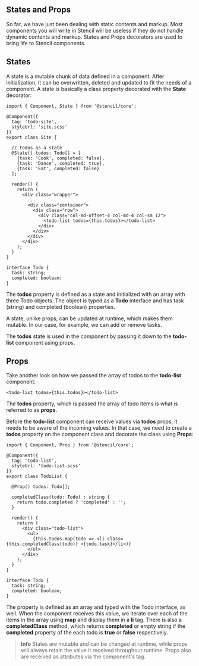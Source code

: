 ## States and Props

So far, we have just been dealing with static contents and markup. Most components you will write in Stencil will be useless if they do not handle dynamic contents and markup. States and Props decorators are used to bring life to Stencil components.

## States

A state is a mutable chunk of data defined in a component. After initialization, it can be overwritten, deleted and updated to fit the needs of a component. A state is basically a class property decorated with the **State** decorator:

```
import { Component, State } from '@stencil/core';

@Component({
  tag: 'todo-site',
  styleUrl: 'site.scss'
})
export class Site {

  // todos as a state
  @State() todos: Todo[] = [
    {task: 'Cook', completed: false},
    {task: 'Dance', completed: true},
    {task: 'Eat', completed: false}
  ];

  render() {
    return (
      <div class="wrapper">
        ...
        <div class="container">
          <div class="row">
            <div class="col-md-offset-4 col-md-4 col-sm 12">
              <todo-list todos={this.todos}></todo-list>
            </div>
          </div>
        </div>
      </div>
    );
  }
}

interface Todo {
  task: string;
  completed: boolean;
}
```

The **todos** property is defined as a state and initialized with an array with three Todo objects. The object is typed as a **Todo** interface and has task (string) and completed (boolean) properties.

A state, unlike props, can be updated at runtime, which makes them mutable. In our case, for example, we can add or remove tasks.

The **todos** state is used in the component by passing it down to the **todo-list** component using props.

## Props

Take another look on how we passed the array of todos to the **todo-list** component:

```
<todo-list todos={this.todos}></todo-list>
```

The **todos** property, which is passed the array of todo items is what is referred to as **props**.

Before the **todo-list** component can receive values via **todos** props, it needs to be aware of the incoming values. In that case, we need to create a **todos** property on the component class and decorate the class using **Props**:

```
import { Component, Prop } from '@stencil/core';

@Component({
  tag: 'todo-list',
  styleUrl: 'todo-list.scss'
})
export class TodoList {

  @Prop() todos: Todo[];

  completedClass(todo: Todo) : string {
    return todo.completed ? 'completed' : '';
  }

  render() {
    return (
      <div class="todo-list">
        <ul>
          {this.todos.map(todo => <li class={this.completedClass(todo)} >{todo.task}</li>)}
        </ul>
      </div>
    );
  }
}

interface Todo {
  task: string;
  completed: boolean;
}
```

The property is defined as an array and typed with the Todo interface, as well. When the component receives this value, we iterate over each of the items in the array using **map** and display them in a **li** tag. There is also a **completedClass** method, which returns **completed** or empty string if the **completed** property of the each todo is **true** or **false** respectively.

> **Info**  States are mutable and can be changed at runtime, while props will always retain the value it received throughout runtime. Props also are received as attributes via the component's tag.
